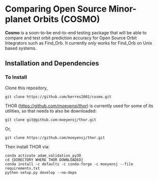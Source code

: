 # Comparing Open Source Minor-planet Orbits (COSMO)

**Cosmo** is a soon-to-be end-to-end testing package that will be able to compare and test orbit prediction accuracy for Open Source Orbit Integrators such as Find_Orb. It currently *only* works for Find_Orb on Unix based systems.


## Installation and Dependencies

### To Install
Clone this repository,

```
git clone https://github.com/berres2002/cosmo.git
```

THOR (https://github.com/moeyensj/thor) is currently used for some of its utilities, so that needs to also be downloaded:
```
git clone git@github.com:moeyensj/thor.git
``` 

Or, 
```
git clone https://github.com/moeyensj/thor.git
``` 

Then install THOR via:
```
conda activate adam_validation_py38
cd {DIRECTORY WHERE THOR DOWNLOADED}
conda install -c defaults -c conda-forge -c moeyensj --file requirements.txt
python setup.py develop --no-deps
```
